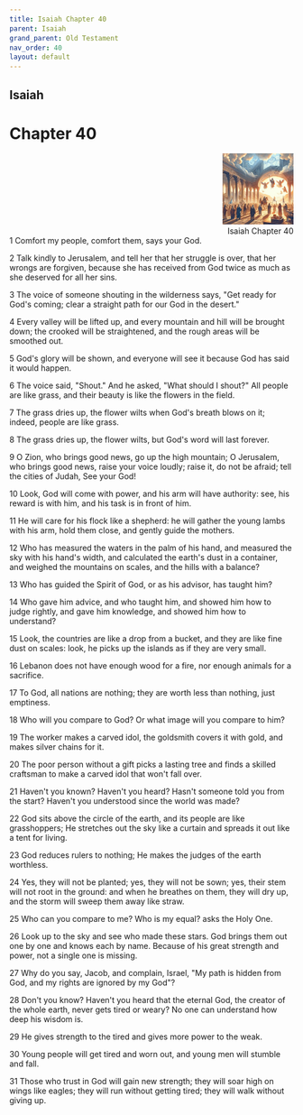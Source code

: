 ```yaml
---
title: Isaiah Chapter 40
parent: Isaiah
grand_parent: Old Testament
nav_order: 40
layout: default
---
```


## Isaiah

# Chapter 40

<div style="clear: both; text-align: right;">
    <img src="/assets/Image/Isaiah/500/40.jpg" alt="Isaiah Chapter 40" class="chapter-image" style="max-width: 25%; height: auto;"/>
    <figcaption style="font-size: 14px;">Isaiah Chapter 40</figcaption>
</div>
1 Comfort my people, comfort them, says your God.

2 Talk kindly to Jerusalem, and tell her that her struggle is over, that her wrongs are forgiven, because she has received from God twice as much as she deserved for all her sins.

3 The voice of someone shouting in the wilderness says, "Get ready for God's coming; clear a straight path for our God in the desert."

4 Every valley will be lifted up, and every mountain and hill will be brought down; the crooked will be straightened, and the rough areas will be smoothed out.

5 God's glory will be shown, and everyone will see it because God has said it would happen.

6 The voice said, "Shout." And he asked, "What should I shout?" All people are like grass, and their beauty is like the flowers in the field.

7 The grass dries up, the flower wilts when God's breath blows on it; indeed, people are like grass.

8 The grass dries up, the flower wilts, but God's word will last forever.

9 O Zion, who brings good news, go up the high mountain; O Jerusalem, who brings good news, raise your voice loudly; raise it, do not be afraid; tell the cities of Judah, See your God!

10 Look, God will come with power, and his arm will have authority: see, his reward is with him, and his task is in front of him.

11 He will care for his flock like a shepherd: he will gather the young lambs with his arm, hold them close, and gently guide the mothers.

12 Who has measured the waters in the palm of his hand, and measured the sky with his hand's width, and calculated the earth's dust in a container, and weighed the mountains on scales, and the hills with a balance?

13 Who has guided the Spirit of God, or as his advisor, has taught him?

14 Who gave him advice, and who taught him, and showed him how to judge rightly, and gave him knowledge, and showed him how to understand?

15 Look, the countries are like a drop from a bucket, and they are like fine dust on scales: look, he picks up the islands as if they are very small.

16 Lebanon does not have enough wood for a fire, nor enough animals for a sacrifice.

17 To God, all nations are nothing; they are worth less than nothing, just emptiness.

18 Who will you compare to God? Or what image will you compare to him?

19 The worker makes a carved idol, the goldsmith covers it with gold, and makes silver chains for it.

20 The poor person without a gift picks a lasting tree and finds a skilled craftsman to make a carved idol that won't fall over.

21 Haven't you known? Haven't you heard? Hasn't someone told you from the start? Haven't you understood since the world was made?

22 God sits above the circle of the earth, and its people are like grasshoppers; He stretches out the sky like a curtain and spreads it out like a tent for living.

23 God reduces rulers to nothing; He makes the judges of the earth worthless.

24 Yes, they will not be planted; yes, they will not be sown; yes, their stem will not root in the ground: and when he breathes on them, they will dry up, and the storm will sweep them away like straw.

25 Who can you compare to me? Who is my equal? asks the Holy One.

26 Look up to the sky and see who made these stars. God brings them out one by one and knows each by name. Because of his great strength and power, not a single one is missing.

27 Why do you say, Jacob, and complain, Israel, "My path is hidden from God, and my rights are ignored by my God"?

28 Don't you know? Haven't you heard that the eternal God, the creator of the whole earth, never gets tired or weary? No one can understand how deep his wisdom is.

29 He gives strength to the tired and gives more power to the weak.

30 Young people will get tired and worn out, and young men will stumble and fall.

31 Those who trust in God will gain new strength; they will soar high on wings like eagles; they will run without getting tired; they will walk without giving up.


